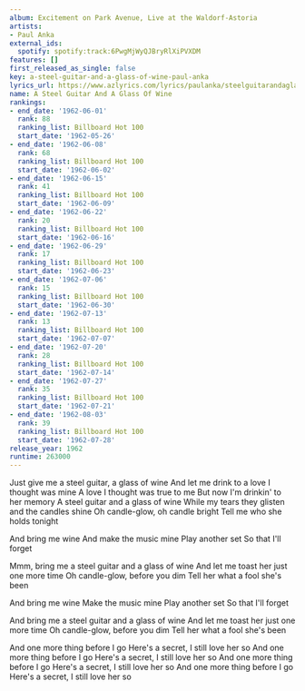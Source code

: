 ```yaml
---
album: Excitement on Park Avenue, Live at the Waldorf-Astoria
artists:
- Paul Anka
external_ids:
  spotify: spotify:track:6PwgMjWyQJBryRlXiPVXDM
features: []
first_released_as_single: false
key: a-steel-guitar-and-a-glass-of-wine-paul-anka
lyrics_url: https://www.azlyrics.com/lyrics/paulanka/steelguitarandaglassofwine.html
name: A Steel Guitar And A Glass Of Wine
rankings:
- end_date: '1962-06-01'
  rank: 88
  ranking_list: Billboard Hot 100
  start_date: '1962-05-26'
- end_date: '1962-06-08'
  rank: 68
  ranking_list: Billboard Hot 100
  start_date: '1962-06-02'
- end_date: '1962-06-15'
  rank: 41
  ranking_list: Billboard Hot 100
  start_date: '1962-06-09'
- end_date: '1962-06-22'
  rank: 20
  ranking_list: Billboard Hot 100
  start_date: '1962-06-16'
- end_date: '1962-06-29'
  rank: 17
  ranking_list: Billboard Hot 100
  start_date: '1962-06-23'
- end_date: '1962-07-06'
  rank: 15
  ranking_list: Billboard Hot 100
  start_date: '1962-06-30'
- end_date: '1962-07-13'
  rank: 13
  ranking_list: Billboard Hot 100
  start_date: '1962-07-07'
- end_date: '1962-07-20'
  rank: 28
  ranking_list: Billboard Hot 100
  start_date: '1962-07-14'
- end_date: '1962-07-27'
  rank: 35
  ranking_list: Billboard Hot 100
  start_date: '1962-07-21'
- end_date: '1962-08-03'
  rank: 39
  ranking_list: Billboard Hot 100
  start_date: '1962-07-28'
release_year: 1962
runtime: 263000
---
```

Just give me a steel guitar, a glass of wine 
And let me drink to a love I thought was mine 
A love I thought was true to me 
But now I'm drinkin' to her memory 
A steel guitar and a glass of wine 
While my tears they glisten and the candles shine 
Oh candle-glow, oh candle bright 
Tell me who she holds tonight 

And bring me wine 
And make the music mine 
Play another set 
So that I'll forget 

Mmm, bring me a steel guitar and a glass of wine 
And let me toast her just one more time 
Oh candle-glow, before you dim 
Tell her what a fool she's been 

And bring me wine 
Make the music mine 
Play another set 
So that I'll forget 

And bring me a steel guitar and a glass of wine 
And let me toast her just one more time 
Oh candle-glow, before you dim 
Tell her what a fool she's been 

And one more thing before I go 
Here's a secret, I still love her so 
And one more thing before I go 
Here's a secret, I still love her so 
And one more thing before I go 
Here's a secret, I still love her so 
And one more thing before I go 
Here's a secret, I still love her so
